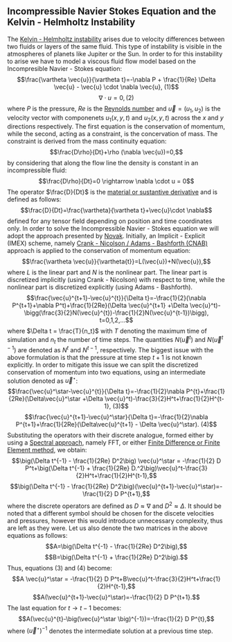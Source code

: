 ## Incompressible Navier Stokes Equation and the Kelvin - Helmholtz Instability

The [Kelvin - Helmholtz instability](https://en.wikipedia.org/wiki/Kelvin%E2%80%93Helmholtz_instability) arises due to velocity differences between two fluids or layers of the same fluid. This type of instability is visible in the atmospheres of planets like Jupiter or the Sun. In order to for this instability to arise we have to model a viscous fluid flow model based on the Incompresible Navier - Stokes equation:
$$\frac{\vartheta \vec{u}}{\vartheta t}=-\nabla P + \frac{1}{Re} \Delta \vec{u} - \vec{u} \cdot \nabla  \vec{u},  (1)$$
$$\nabla \cdot u = 0,  (2)$$
where $P$ is the pressure, $Re$ is the [Reynolds number](https://en.wikipedia.org/wiki/Reynolds_number) and $\vec{u} = (u_1,u_2)$ is the velocity vector with componenets $u_1(x,y,t)$ and $u_2(x,y,t)$ across the $x$ and $y$ directions respectively. The first equation is the conservation of momentum, while the second, acting as a constraint, is the concervation of mass. The constraint is derived from the mass continuity equation:
$$\frac{D\rho}{Dt}+\rho (\nabla \vec{u})=0,$$
by considering that along the flow line the density is constant in an incompressible fluid:
$$\frac{D\rho}{Dt}=0 \rightarrow \nabla \cdot u = 0$$
The operator $\frac{D}{Dt}$ is the [material or sustantive derivative](https://en.wikipedia.org/wiki/Material_derivative) and is defined as follows:
$$\frac{D}{Dt}=\frac{\vartheta}{\vartheta t}+\vec{u}\cdot \nabla$$
defined for any tensor field depending on position and time coordinates only. In order to solve the Incompressible Navier - Stokes equation we will adopt the approach presented by [Novak](https://www.equalsharepress.com/media/NMFSC.pdf). Initially, an Implicit - Explicit (IMEX) scheme, namely [Crank - Nicolson / Adams - Bashforth (CNAB)](https://www.sciencedirect.com/science/article/pii/S016892741730226X) approach is applied to the conservation of momentum equation:
$$\frac{\vartheta \vec{u}}{\vartheta{t}}=L(\vec{u})+N(\vec{u}),$$
where $L$ is the linear part and $N$ is the nonlinear part. The linear part is discretized implicitly (using Crank - Nicolson) with respect to time, while the nonlinear part is discretized explicitly (using Adams - Bashforth).
$$\frac{\vec{u}^{t+1}-\vec{u}^{t}}{\Delta t}=-\frac{1}{2}(\nabla P^{t+1}+\nabla P^t)+\frac{1}{2Re}(\Delta \vec{u}^{t+1} +\Delta \vec{u}^t)-\bigg(\frac{3}{2}N(\vec{u}^{t})-\frac{1}{2}N(\vec{u}^{t-1})\bigg), t=0,1,2,...$$
where $\Delta t = \frac{T}{n_t}$ with $T$ denoting the maximum time of simulation and $n_t$ the number of time steps. The quantities $N(\vec{u}^t)$ and $N(\vec{u}^{t-1})$ are denoted as $N^{t}$ and $N^{t-1}$, respectively.
The biggest issue with the above formulation is that the pressure at time step $t+1$ is not known explicitly. In order to mitigate this issue we can split the discretized conservation of momentum into two equations, using an intermediate solution denoted as $\vec{u}^\star$:
$$\frac{\vec{u}^\star-\vec{u}^{t}}{\Delta t}=-\frac{1}{2}\nabla P^{t}+\frac{1}{2Re}(\Delta\vec{u}^\star +\Delta \vec{u}^t)-\frac{3}{2}H^t+\frac{1}{2}H^{t-1},  (3)$$
$$\frac{\vec{u}^{t+1}-\vec{u}^\star}{\Delta t}=-\frac{1}{2}\nabla P^{t+1}+\frac{1}{2Re}(\Delta\vec{u}^{t+1} - \Delta \vec{u}^\star).  (4)$$
Substituting the operators with their discrete analogue, formed either by using a [Spectral approach](https://www.equalsharepress.com/media/NMFSC.pdf), namely FFT, or either [Finite Difference or Finite Element method](https://uk.mathworks.com/academia/books/computational-science-and-engineering-strang.html), we obtain: 
$$\big(\Delta t^{-1} - \frac{1}{2Re} D^2\big) \vec{u}^\star = -\frac{1}{2} D P^t+\big(\Delta t^{-1} + \frac{1}{2Re} D.^2\big)\vec{u}^t-\frac{3}{2}H^t+\frac{1}{2}H^{t-1},$$
$$\big(\Delta t^{-1} - \frac{1}{2Re} D^2\big)(\vec{u}^{t+1}-\vec{u}^\star)=-\frac{1}{2} D P^{t+1},$$
where the discrete operators are defined as $D\approx \nabla$ and $D^2 \approx \Delta$. It should be noted that a different symbol should be chosen for the discete velocities and pressures, however this would introduce unnecessary complexity, thus are left as they were. Let us also denote the two matrices in the above equations as follows:
$$A=\big(\Delta t^{-1} - \frac{1}{2Re} D^2\big),$$
$$B=\big(\Delta t^{-1} + \frac{1}{2Re} D^2\big).$$
Thus, equations (3) and (4) become:
$$A \vec{u}^\star = -\frac{1}{2} D P^t+B\vec{u}^t-\frac{3}{2}H^t+\frac{1}{2}H^{t-1},$$
$$A(\vec{u}^{t+1}-\vec{u}^\star)=-\frac{1}{2} D P^{t+1}.$$
The last equation for $t \rightarrow t-1$ becomes:
$$A(\vec{u}^{t}-\big(\vec{u}^\star \big)^{-1})=-\frac{1}{2} D P^{t},$$
where $\big(\vec{u}^\star \big)^{-1}$ denotes the intermediate solution at a previous time step.
